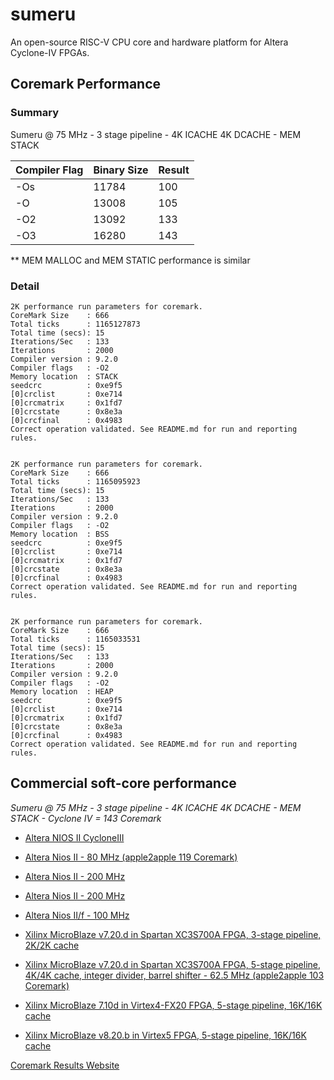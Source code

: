 # sumeru
  An open-source RISC-V CPU core and hardware platform for Altera Cyclone-IV FPGAs.

## Coremark Performance

### Summary

Sumeru @ 75 MHz - 3 stage pipeline - 4K ICACHE 4K DCACHE - MEM STACK

Compiler Flag | Binary Size | Result
------------- | ----------- | ------
-Os | 11784 | 100
-O | 13008 | 105
-O2 | 13092 | 133
-O3 | 16280 | 143

** MEM MALLOC and MEM STATIC performance is similar


### Detail

```
2K performance run parameters for coremark.
CoreMark Size    : 666
Total ticks      : 1165127873
Total time (secs): 15
Iterations/Sec   : 133
Iterations       : 2000
Compiler version : 9.2.0
Compiler flags   : -O2
Memory location  : STACK
seedcrc          : 0xe9f5
[0]crclist       : 0xe714
[0]crcmatrix     : 0x1fd7
[0]crcstate      : 0x8e3a
[0]crcfinal      : 0x4983
Correct operation validated. See README.md for run and reporting rules.


2K performance run parameters for coremark.
CoreMark Size    : 666
Total ticks      : 1165095923
Total time (secs): 15
Iterations/Sec   : 133
Iterations       : 2000
Compiler version : 9.2.0
Compiler flags   : -O2
Memory location  : BSS
seedcrc          : 0xe9f5
[0]crclist       : 0xe714
[0]crcmatrix     : 0x1fd7
[0]crcstate      : 0x8e3a
[0]crcfinal      : 0x4983
Correct operation validated. See README.md for run and reporting rules.


2K performance run parameters for coremark.
CoreMark Size    : 666
Total ticks      : 1165033531
Total time (secs): 15
Iterations/Sec   : 133
Iterations       : 2000
Compiler version : 9.2.0
Compiler flags   : -O2
Memory location  : HEAP
seedcrc          : 0xe9f5
[0]crclist       : 0xe714
[0]crcmatrix     : 0x1fd7
[0]crcstate      : 0x8e3a
[0]crcfinal      : 0x4983
Correct operation validated. See README.md for run and reporting rules.
```

## Commercial soft-core performance 

*Sumeru @ 75 MHz - 3 stage pipeline - 4K ICACHE 4K DCACHE - MEM STACK - Cyclone IV = 143 Coremark*

* [Altera NIOS II CycloneIII](https://www.eembc.org/coremark/view.php?benchmark_seq=1535)
* [Altera Nios II - 80 MHz (apple2apple 119 Coremark)](https://www.eembc.org/coremark/view.php?benchmark_seq=1336)
* [Altera Nios II - 200 MHz](https://www.eembc.org/coremark/view.php?benchmark_seq=1486)
* [Altera Nios II - 200 MHz](https://www.eembc.org/coremark/view.php?benchmark_seq=1487)
* [Altera Nios II/f - 100 MHz](https://www.eembc.org/coremark/view.php?benchmark_seq=2483)

* [Xilinx MicroBlaze v7.20.d in Spartan XC3S700A FPGA, 3-stage pipeline, 2K/2K cache](https://www.eembc.org/coremark/view.php?benchmark_seq=1042)
* [Xilinx MicroBlaze v7.20.d in Spartan XC3S700A FPGA, 5-stage pipeline, 4K/4K cache, integer divider, barrel shifter - 62.5 MHz (apple2apple 103 Coremark)](https://www.eembc.org/coremark/view.php?benchmark_seq=1043)
* [Xilinx MicroBlaze 7.10d in Virtex4-FX20 FPGA, 5-stage pipeline, 16K/16K cache](https://www.eembc.org/coremark/view.php?benchmark_seq=1287)
* [Xilinx MicroBlaze v8.20.b in Virtex5 FPGA, 5-stage pipeline, 16K/16K cache](https://www.eembc.org/coremark/view.php?benchmark_seq=1345)

[Coremark Results Website](https://www.eembc.org/coremark/scores.php)
